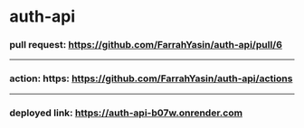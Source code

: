 # auth-api
### pull request: https://github.com/FarrahYasin/auth-api/pull/6
---
### action: https: https://github.com/FarrahYasin/auth-api/actions
---
### deployed link: https://auth-api-b07w.onrender.com
